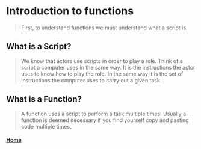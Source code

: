 # Introduction to functions
> First, to understand functions we must understand what a script is.

## What is a Script?
> We know that actors use scripts in order to play a role. Think of a script a computer uses in the same way. It is the instructions the actor uses to know how to play the role. In the same way it is the set of instructions the computer uses to carry out a given task.

## What is a Function?
> A function uses a script to perform a task multiple times. Usually a function is deemed necessary if you find yourself copy and pasting code multiple times.





#### [Home](./README.md)
